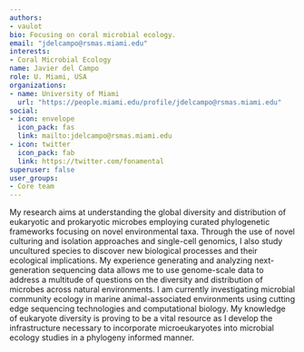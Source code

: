 ```yaml
---
authors:
- vaulot
bio: Focusing on coral microbial ecology.
email: "jdelcampo@rsmas.miami.edu"
interests:
- Coral Microbial Ecology
name: Javier del Campo
role: U. Miami, USA
organizations:
- name: University of Miami
  url: "https://people.miami.edu/profile/jdelcampo@rsmas.miami.edu"
social:
- icon: envelope
  icon_pack: fas
  link: mailto:jdelcampo@rsmas.miami.edu
- icon: twitter
  icon_pack: fab
  link: https://twitter.com/fonamental
superuser: false
user_groups:
- Core team
---
```


My research aims at understanding the global diversity and distribution of eukaryotic and prokaryotic microbes employing curated phylogenetic frameworks focusing on novel environmental taxa. Through the use of novel culturing and isolation approaches and single-cell genomics, I also study uncultured species to discover new biological processes and their ecological implications. My experience generating and analyzing next-generation sequencing data allows me to use genome-scale data to address a multitude of questions on the diversity and distribution of microbes across natural environments. I am currently investigating microbial community ecology in marine animal-associated environments using cutting edge sequencing technologies and computational biology. My knowledge of eukaryote diversity is proving to be a vital resource as I develop the infrastructure necessary to incorporate microeukaryotes into microbial ecology studies in a phylogeny informed manner.
